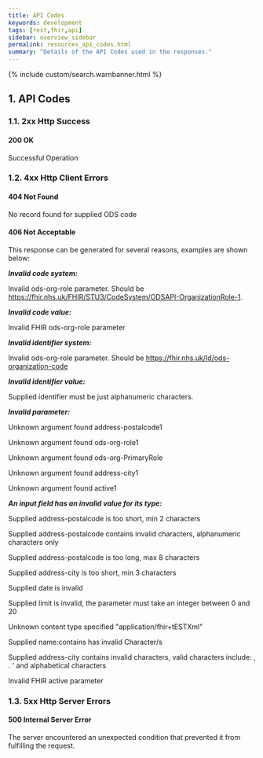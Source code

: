 ```yaml
---
title: API Codes
keywords: development
tags: [rest,fhir,api]
sidebar: overview_sidebar
permalink: resources_api_codes.html
summary: "Details of the API Codes used in the responses."
---
```

{% include custom/search.warnbanner.html %}

## 1. API Codes ##

### 1.1. 2xx Http Success ###

#### 200 OK ####
Successful Operation

### 1.2. 4xx Http Client Errors ###

#### 404 Not Found ####
No record found for supplied ODS code

#### 406 Not Acceptable ####
This response can be generated for several reasons, examples are shown below:

***Invalid code system:***

Invalid ods-org-role parameter. Should be https://fhir.nhs.uk/FHIR/STU3/CodeSystem/ODSAPI-OrganizationRole-1.

***Invalid code value:***

Invalid FHIR ods-org-role parameter

***Invalid identifier system:***

Invalid ods-org-role parameter. Should be https://fhir.nhs.uk/Id/ods-organization-code

***Invalid identifier value:***

Supplied identifier must be just alphanumeric characters.

***Invalid parameter:***

Unknown argument found address-postalcode1

Unknown argument found ods-org-role1

Unknown argument found ods-org-PrimaryRole

Unknown argument found address-city1

Unknown argument found active1

***An input field has an invalid value for its type:***

Supplied address-postalcode is too short, min 2 characters

Supplied address-postalcode contains invalid characters, alphanumeric characters only

Supplied address-postalcode is too long, max 8 characters

Supplied address-city is too short, min 3 characters

Supplied date is invalid

Supplied limit is invalid, the parameter must take an integer between 0 and 20

Unknown content type specified \"application/fhir+tESTXml\"

Supplied name:contains has invalid Character/s

Supplied address-city contains invalid characters, valid characters include:  , . ' and alphabetical characters

Invalid FHIR active parameter

### 1.3. 5xx Http Server Errors ###

#### 500 Internal Server Error ####
The server encountered an unexpected condition that prevented it from fulfilling the request.